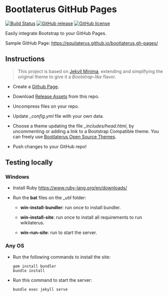 # Bootlaterus GitHub Pages

[![Build Status](https://travis-ci.org/equilaterus/bootlaterus.gh-pages.svg?branch=master)](https://travis-ci.org/equilaterus/bootlaterus.gh-pages) [![GitHub release](https://img.shields.io/github/tag/equilaterus/bootlaterus.gh-pages.svg)](https://GitHub.com/equilaterus/bootlaterus.gh-pages/releases/) [![GitHub license](https://img.shields.io/github/license/equilaterus/bootlaterus.gh-pages.svg)](https://github.com/equilaterus/bootlaterus.gh-pages/blob/master/LICENSE)

Easily integrate Bootstrap to your GitHub Pages.

Sample GitHub Page: https://equilaterus.github.io/bootlaterus.gh-pages/


## Instructions

> This project is based on [Jekyll Minima](https://github.com/jekyll/minima), extending and simplifying  the original theme to give it a *Bootstrap-like* flavor.


* Create a [Github Page](https://pages.github.com/).

* Download [Release Assets](https://github.com/equilaterus/bootlaterus.gh-pages/releases/download/v0.1.3/bootlaterus.gh-pages-0.1.3.zip) from this repo.

* Uncompress files on your repo.

* Update *_config.yml* file with your own data.

* Choose a theme updating the file *_includes/head.html*, by uncommenting or adding a link to a Bootstrap Compatible theme. You can freely use [Bootlaterus Open Source Themes](https://github.com/equilaterus/bootlaterus).

* Push changes to your GitHub repo!

## Testing locally

### Windows 

* Install Ruby https://www.ruby-lang.org/en/downloads/

* Run the **bat** files on the *_util* folder:

    * **win-install-bundler**: run once to install bundler.

    * **win-install-site**: run once to install all requirements to run wikilaterus.

    * **win-run-site**: run to start the server.

### Any OS

* Run the following commands to install the site:

  ```
  gem install bundler
  bundle install
  ```

* Run this command to start the server:

  ```
  bundle exec jekyll serve
  ```
